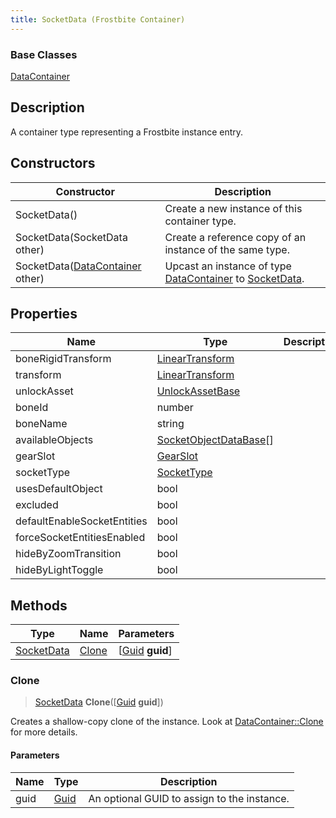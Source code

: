 ```yaml
---
title: SocketData (Frostbite Container)
---
```

### Base Classes

[DataContainer](/vext/ref/cls/shr/datacontainer)

## Description

A container type representing a Frostbite instance entry.

## Constructors

| Constructor                                                           | Description                                                                                                 |
| --------------------------------------------------------------------- | ----------------------------------------------------------------------------------------------------------- |
| SocketData()                                                          | Create a new instance of this container type.                                                               |
| SocketData(SocketData other)                                          | Create a reference copy of an instance of the same type.                                                    |
| SocketData([DataContainer](/vext/ref/cls/shr/datacontainer) other) | Upcast an instance of type [DataContainer](/vext/ref/cls/shr/datacontainer) to [SocketData](SocketData). |

## Properties

| Name                        | Type                                                    | Description |
| --------------------------- | ------------------------------------------------------- | ----------- |
| boneRigidTransform          | [LinearTransform](/vext/ref/cls/shr/LinearTransform) |             |
| transform                   | [LinearTransform](/vext/ref/cls/shr/LinearTransform) |             |
| unlockAsset                 | [UnlockAssetBase](UnlockAssetBase)                      |             |
| boneId                      | number                                                  |             |
| boneName                    | string                                                  |             |
| availableObjects            | [SocketObjectDataBase](SocketObjectDataBase)\[\]        |             |
| gearSlot                    | [GearSlot](GearSlot)                                    |             |
| socketType                  | [SocketType](SocketType)                                |             |
| usesDefaultObject           | bool                                                    |             |
| excluded                    | bool                                                    |             |
| defaultEnableSocketEntities | bool                                                    |             |
| forceSocketEntitiesEnabled  | bool                                                    |             |
| hideByZoomTransition        | bool                                                    |             |
| hideByLightToggle           | bool                                                    |             |

## Methods

| Type                     | Name            | Parameters                                     |
| ------------------------ | --------------- | ---------------------------------------------- |
| [SocketData](SocketData) | [Clone](#clone) | \[[Guid](/vext/ref/cls/shr/guid) **guid**\] |

### Clone

> [SocketData](SocketData) **Clone**(\[[Guid](/vext/ref/cls/shr/guid) **guid**\])

Creates a shallow-copy clone of the instance. Look at [DataContainer::Clone](/vext/ref/cls/shr/datacontainer#clone) for more details.

#### Parameters

| Name | Type         | Description                                 |
| ---- | ------------ | ------------------------------------------- |
| guid | [Guid](Guid) | An optional GUID to assign to the instance. |
